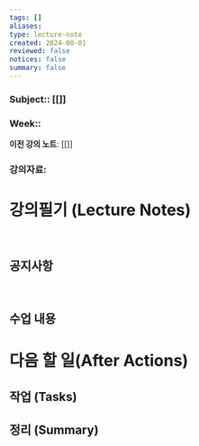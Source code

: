 ```yaml
---
tags: []
aliases: 
type: lecture-note
created: 2024-08-01
reviewed: false
notices: false
summary: false
---
```

### **Subject**:: [[]]
### **Week**:: 

**이전 강의 노트**: [[]]

### 강의자료: 

# 강의필기 (Lecture Notes)
<br>

## 공지사항
<br>



## 수업 내용


# 다음 할 일(After Actions)
## 작업 (Tasks)


## 정리 (Summary)



